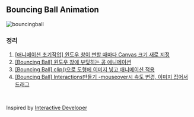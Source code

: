 ## Bouncing Ball Animation

![bouncingball](https://user-images.githubusercontent.com/52592748/107151775-bb6efc80-69a7-11eb-9509-6bdc14b59b99.gif)

### 정리
1. [[애니메이션 초기작업] 윈도우 창이 변할 때마다 Canvas 크기 새로 지정](https://velog.io/@jehjong/JS-Canvas-Animation-Bouncing-Ball)
2. [[Bouncing Ball] 윈도우 창에 부딪히는 공 애니메이션](https://velog.io/@jehjong/JS-Canvas-Animation-Bouncing-Ball-klwrfb15)
3. [[Bouncing Ball] clip()으로 도형에 이미지 넣고 애니메이션 적용](https://velog.io/@jehjong/Bouncing-Ball-clip%EC%9C%BC%EB%A1%9C-%EB%8F%84%ED%98%95%EC%97%90-%EC%9D%B4%EB%AF%B8%EC%A7%80-%EB%84%A3%EA%B8%B0)
4. [[Bouncing Ball] Interactions만들기 -mouseover시 속도 변경, 이미지 집어서 드래그](https://velog.io/@jehjong/Bouncing-Ball-Interactions%EB%A7%8C%EB%93%A4%EA%B8%B0-mouseover%EC%8B%9C-%EC%86%8D%EB%8F%84-%EB%B3%80%EA%B2%BD-%EC%9D%B4%EB%AF%B8%EC%A7%80-%EC%A7%91%EC%96%B4%EC%84%9C-%EB%93%9C%EB%9E%98%EA%B7%B8)


<br>

Inspired by [Interactive Developer](https://www.youtube.com/watch?v=sLCiI6d5vTM&t=168s)
